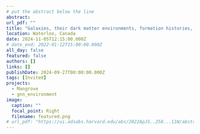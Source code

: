 ```yaml
---
# put the abstract below the line
abstract: 
url_pdf: ""
title: "Galaxies, their dark matter environments, formation histories, and couplings @Perimeter Institute"
location: Waterloo, Canada
date: 2024-11-05T12:15:00.000Z
# date_end: 2022-01-12T15:00:00.000Z
all_day: false
featured: false
authors: []
links: []
publishDate: 2024-09-27T00:00:00.000Z
tags: [Invited]
projects:
  - Mangrove
  - gnn_environment
image:
  caption: ""
  focal_point: Right
  filename: featured.png
# url_pdf: "https://ui.adsabs.harvard.edu/abs/2022ApJS..258...11W/abstract"
---
```

<!-- Galaxies’ properties are coupled to each other, as well as to their environments and merger histories. Unfortunately, these couplings are usually ignored in widely used statistical models of galaxies, often due to the difficulties of efficiently expressing them. I will introduce the tools necessary to explicitly introduce detailed descriptions of environments and merger histories into a statistical framework, and prove a surprising connection between the merger histories and environments of galaxies. I will then show how component coupling is implicitly treated in common codes which infer the physical parameters of galaxies, how the correct coupling strength can be empirically proven, and how this implicit treatment impacts the inferred parameters. -->
